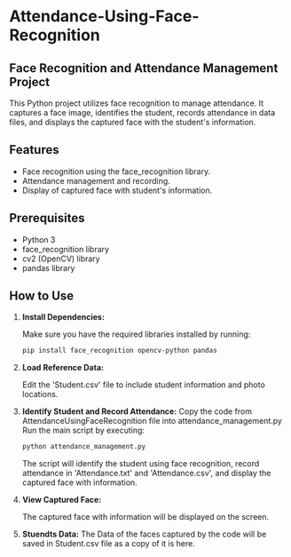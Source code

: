 # Attendance-Using-Face-Recognition


## Face Recognition and Attendance Management Project

This Python project utilizes face recognition to manage attendance. It captures a face image, identifies the student, records attendance in data files, and displays the captured face with the student's information.

## Features

- Face recognition using the face_recognition library.
- Attendance management and recording.
- Display of captured face with student's information.

## Prerequisites

- Python 3
- face_recognition library
- cv2 (OpenCV) library
- pandas library

## How to Use

1. **Install Dependencies:**

   Make sure you have the required libraries installed by running:
   
   ```bash
   pip install face_recognition opencv-python pandas
   ```
2. **Load Reference Data:**

    Edit the 'Student.csv' file to include student information and photo locations.
    
3. **Identify Student and Record Attendance:**
    Copy the code from AttendanceUsingFaceRecognition file into attendance_management.py
    Run the main script by executing:
    
    ```bash
    python attendance_management.py
    ```
    The script will identify the student using face recognition, record attendance in 'Attendance.txt' and 'Attendance.csv', and display the        captured face with information.
    
 4. **View Captured Face:**
    
    The captured face with information will be displayed on the screen.

 5. **Stuendts Data:**
    The Data of the faces captured by the code will be saved in Student.csv file as a copy of it is here.
